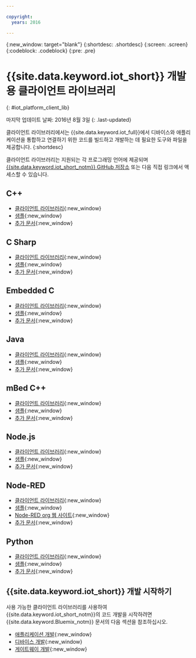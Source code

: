 ```yaml
---

copyright:
  years: 2016

---
```


{:new_window: target="blank"}
{:shortdesc: .shortdesc}
{:screen: .screen}
{:codeblock: .codeblock}
{:pre: .pre}

# {{site.data.keyword.iot_short}} 개발용 클라이언트 라이브러리
{: #iot_platform_client_lib}

마지막 업데이트 날짜: 2016년 8월 3일
{: .last-updated}

클라이언트 라이브러리에서는 {{site.data.keyword.iot_full}}에서 디바이스와 애플리케이션을 통합하고 연결하기 위한 코드를 빌드하고 개발하는 데 필요한 도구와 파일을 제공합니다.
{:shortdesc}

클라이언트 라이브러리는 지원되는 각 프로그래밍 언어에 제공되며 [{{site.data.keyword.iot_short_notm}} GitHub 저장소](https://github.com/ibm-watson-iot) 또는 다음 직접 링크에서 액세스할 수 있습니다.

## C++

- [클라이언트 라이브러리](https://github.com/ibm-watson-iot/iot-cpp){:new_window}
- [샘플](https://github.com/ibm-watson-iot/iot-cpp/tree/master/samples){:new_window}
- [추가 문서](https://github.com/ibm-watson-iot/iot-cpp/blob/master/README.md){:new_window}

## C Sharp
- [클라이언트 라이브러리](https://github.com/ibm-watson-iot/iot-csharp){:new_window}
- [샘플](https://github.com/ibm-watson-iot/iot-csharp/tree/master/sample){:new_window}
- [추가 문서](https://github.com/ibm-watson-iot/iot-csharp/blob/master/README.md){:new_window}

## Embedded C

- [클라이언트 라이브러리](https://github.com/ibm-watson-iot/iot-embeddedc){:new_window}
- [샘플](https://github.com/ibm-watson-iot/iot-embeddedc/tree/master/samples){:new_window}
- [추가 문서](https://github.com/ibm-watson-iot/iot-embeddedc/blob/master/README.md){:new_window}


## Java
- [클라이언트 라이브러리](https://github.com/ibm-watson-iot/iot-java){:new_window}
- [샘플](https://github.com/ibm-watson-iot/iot-java#samples){:new_window}
- [추가 문서](https://github.com/ibm-watson-iot/iot-java/blob/master/README.md){:new_window}

## mBed C++

- [클라이언트 라이브러리](https://developer.mbed.org/teams/IBM_IoT/code/IBMIoTF/){:new_window}
- [샘플](https://developer.mbed.org/teams/IBM_IoT/code/IBMIoTClientLibrarySample/){:new_window}
- [추가 문서](http://iotf.readthedocs.io/en/latest/devices/libraries/mbedcpp.html){:new_window}

## Node.js
- [클라이언트 라이브러리](https://github.com/ibm-watson-iot/iot-nodejs){:new_window}
- [샘플](https://github.com/ibm-watson-iot/iot-nodejs/tree/master/samples){:new_window}
- [추가 문서](https://github.com/ibm-watson-iot/iot-nodejs/blob/master/README.md){:new_window}

## Node-RED
- [클라이언트 라이브러리](https://github.com/ibm-watson-iot/iot-nodered){:new_window}
- [샘플](https://github.com/ibm-watson-iot/iot-nodered/tree/master/samples/rpi){:new_window}
- [Node-RED org 웹 사이트](http://nodered.org/){:new_window}
- [추가 문서](https://github.com/ibm-watson-iot/iot-nodered/blob/master/README.md){:new_window}

## Python
- [클라이언트 라이브러리](https://github.com/ibm-watson-iot/iot-python){:new_window}
- [샘플](https://github.com/ibm-watson-iot/iot-python/tree/master/samples){:new_window}
- [추가 문서](https://github.com/ibm-watson-iot/iot-python/blob/master/README.rst){:new_window}

## {{site.data.keyword.iot_short}} 개발 시작하기

사용 가능한 클라이언트 라이브러리를 사용하여 {{site.data.keyword.iot_short_notm}}의 코드 개발을 시작하려면 {{site.data.keyword.Bluemix_notm}} 문서의 다음 섹션을 참조하십시오.

- [애플리케이션 개발](applications/api.html){:new_window}
- [디바이스 개발](devices/api.html){:new_window}
- [게이트웨이 개발](gateways/mqtt.html){:new_window}
